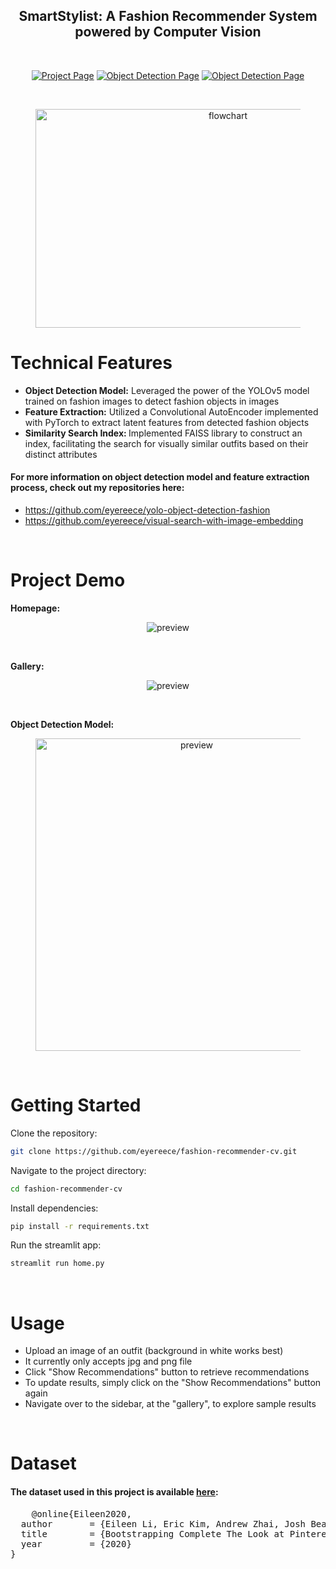 <h2 align="center">SmartStylist: A Fashion Recommender System powered by Computer Vision</h2>
<br>
<p align="center">
<a href="https://www.joankusuma.com/post/smart-stylist-a-fashion-recommender-system-powered-by-computer-vision"><img src='https://img.shields.io/badge/Project_Page-SmartStylist-pink
' alt='Project Page'></a>
<a href="https://www.joankusuma.com/post/object-detection-model-yolov5-on-fashion-images"><img src='https://img.shields.io/badge/Project_Page-ObjectDetection-blue
' alt='Object Detection Page'></a>
<a href="https://www.joankusuma.com/post/powering-visual-search-with-image-embedding"><img src='https://img.shields.io/badge/Project_Page-VisualSearch-green
' alt='Object Detection Page'></a>
</p>
<br>

<figure>
    <center>
        <img src="https://static.wixstatic.com/media/81114d_7f499b8207b848bc8bccfe1035a28b3d~mv2.png" alt="flowchart" height="350" width="600">
    </center>
</figure>

# Technical Features
* <b>Object Detection Model:</b> Leveraged the power of the YOLOv5 model trained on fashion images to detect fashion objects in images
* <b>Feature Extraction:</b> Utilized a Convolutional AutoEncoder implemented with PyTorch to extract latent features from detected fashion objects
* <b>Similarity Search Index: </b> Implemented FAISS library to construct an index, facilitating the search for visually similar outfits based on their distinct attributes

#### For more information on object detection model and feature extraction process, check out my repositories here:
* https://github.com/eyereece/yolo-object-detection-fashion
* https://github.com/eyereece/visual-search-with-image-embedding

<br>

# Project Demo

<b>Homepage:</b>

<figure>
    <center>
        <img src="https://static.wixstatic.com/media/81114d_e21c115d1ce141388a4ffc3ecd31c8ad~mv2.gif" alt="preview">
    </center>
</figure>

<br>

<b>Gallery:</b>

<figure>
    <center>
        <img src="https://static.wixstatic.com/media/81114d_47ce716d2b794785bb3b1b467b2ad425~mv2.gif" alt="preview">
    </center>
</figure>

<br>

<b>Object Detection Model: </b>

<figure>
    <center>
        <img src="https://static.wixstatic.com/media/81114d_f36652e9b7e844869ebb086e5f790beb~mv2.gif" alt="preview" height="500" width="500">
    </center>
</figure>

<br>

# Getting Started

Clone the repository: 
```bash
git clone https://github.com/eyereece/fashion-recommender-cv.git
```

Navigate to the project directory:
```bash
cd fashion-recommender-cv
```

Install dependencies:
```bash
pip install -r requirements.txt
```

Run the streamlit app:
```bash
streamlit run home.py
```

<br>

# Usage
* Upload an image of an outfit (background in white works best)
* It currently only accepts jpg and png file
* Click "Show Recommendations" button to retrieve recommendations
* To update results, simply click on the "Show Recommendations" button again
* Navigate over to the sidebar, at the "gallery", to explore sample results

<br>

# Dataset

#### The dataset used in this project is available <a href="https://github.com/eileenforwhat/complete-the-look-dataset/tree/master">here</a>:
<div class="box">
  <pre>
    @online{Eileen2020,
  author       = {Eileen Li, Eric Kim, Andrew Zhai, Josh Beal, Kunlong Gu},
  title        = {Bootstrapping Complete The Look at Pinterest},
  year         = {2020}
}
  </pre>
</div>